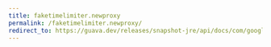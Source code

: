 ```yaml
---
title: faketimelimiter.newproxy
permalink: /faketimelimiter.newproxy/
redirect_to: https://guava.dev/releases/snapshot-jre/api/docs/com/google/common/util/concurrent/FakeTimeLimiter.html#newProxy-T-java.lang.Class-long-java.util.concurrent.TimeUnit-
---
```

